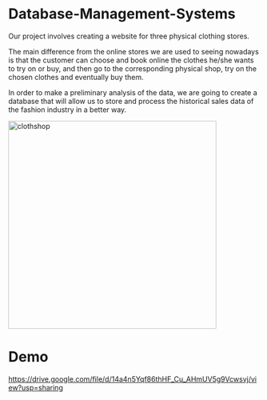 # Database-Management-Systems
Our project involves creating a website for three physical clothing stores.

The main difference from the online stores we are used to seeing nowadays is that the
customer can choose and book online the clothes he/she wants to try on or buy, and then
go to the corresponding physical shop, try on the chosen clothes and eventually buy them.

In order to make a preliminary analysis of the data, we are going to create a database that
will allow us to store and process the historical sales data of the fashion industry in a
better way.

<img width="416" alt="clothshop" src="https://github.com/user-attachments/assets/d6239eda-0239-46a2-ba55-285b673fb281" />

# Demo
https://drive.google.com/file/d/14a4n5Yqf86thHF_Cu_AHmUV5g9Vcwsvj/view?usp=sharing
